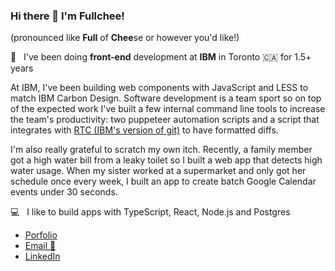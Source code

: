 ### Hi there 👋 I'm Fullchee!
(pronounced like **Full** of **Chee**se or however you'd like!)

💼 &nbsp; I've been doing **front-end** development at **IBM** in Toronto 🇨🇦 for 1.5+ years

<!--
**Fullchee/Fullchee** is a ✨ _special_ ✨ repository because its `README.md` (this file) appears on your GitHub profile.

- 🔭 I’m currently working on ...
- 🌱 I’m currently learning ...
- 👯 I’m looking to collaborate on ...
- 🤔 I’m looking for help with ...
- 💬 Ask me about ...
- 📫 How to reach me: ...
- 😄 Pronouns: ...
- ⚡ Fun fact: ...
-->



At IBM, I've been building web components with JavaScript and LESS to match IBM Carbon Design. Software development is a team sport so on top of the expected work I've built a few internal command line tools to increase the team's productivity: two puppeteer automation scripts and a script that integrates with [RTC (IBM's version of git)](https://jazz.net/products/workflow-management/) to have formatted diffs.

I'm also really grateful to scratch my own itch. Recently, a family member got a high water bill from a leaky toilet so I built a web app that detects high water usage. When my sister worked at a supermarket and only got her schedule once every week, I built an app to create batch Google Calendar events under 30 seconds.

💻 &nbsp; I like to build apps with TypeScript, React, Node.js and Postgres

- [Porfolio](fullchee.com)
- [Email  :email:](mailto:fullchee@gmail.com)
- [LinkedIn](https://www.linkedin.com/in/fullchee-zhang/)
